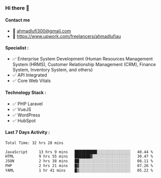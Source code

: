### Hi there 👋

#### Contact me 
- :email: ahmadlufi300@gmail.com
- 🔭 https://www.upwork.com/freelancers/ahmadlufiau

#### Specialist :
- ✅ Enterprise System Development (Human Resources Management System (HRMS), Customer Relationship Management (CRM), Finance System, Inventory System, and others)
- ✅ API Integrated
- ✅ Core Web Vitals

#### Technology Stack :

- ✅ PHP Laravel
- ✅ VueJS
- ✅ WordPress
- ✅ HubSpot

#### Last 7 Days Activity :
<!--START_SECTION:waka-->

```txt
Total Time: 32 hrs 28 mins

JavaScript     13 hrs 9 mins   ██████████░░░░░░░░░░░░░░░   40.44 %
HTML           9 hrs 55 mins   ███████▓░░░░░░░░░░░░░░░░░   30.47 %
JSON           2 hrs 38 mins   ██░░░░░░░░░░░░░░░░░░░░░░░   08.11 %
PHP            2 hrs 21 mins   █▓░░░░░░░░░░░░░░░░░░░░░░░   07.26 %
YAML           1 hr 41 mins    █▒░░░░░░░░░░░░░░░░░░░░░░░   05.22 %
```

<!--END_SECTION:waka-->

<!--
**ahmadlufiau/ahmadlufiau** is a ✨ _special_ ✨ repository because its `README.md` (this file) appears on your GitHub profile.

Here are some ideas to get you started:

- 🔭 I’m currently working on ...
- 🌱 I’m currently learning ...
- 👯 I’m looking to collaborate on ...
- 🤔 I’m looking for help with ...
- 💬 Ask me about ...
- 📫 How to reach me: ...
- 😄 Pronouns: ...
- ⚡ Fun fact: ...
-->
